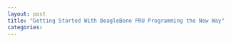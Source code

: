 ```yaml
---
layout: post
title: "Getting Started With BeagleBone PRU Programming the New Way"
categories:
---
```


